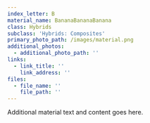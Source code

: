 ```yaml
---
index_letter: B
material_name: BananaBananaBanana
class: Hybrids
subclass: 'Hybrids: Composites'
primary_photo_path: /images/material.png
additional_photos:
  - additional_photo_path: ''
links:
  - link_title: ''
    link_address: ''
files:
  - file_name: ''
    file_path: ''
---
```


Additional material text and content goes here.